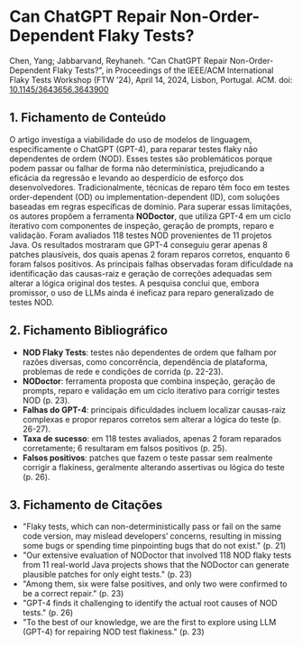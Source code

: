 # Can ChatGPT Repair Non-Order-Dependent Flaky Tests?

Chen, Yang; Jabbarvand, Reyhaneh. "Can ChatGPT Repair Non-Order-Dependent Flaky Tests?", in Proceedings of the IEEE/ACM International Flaky Tests Workshop (FTW ’24), April 14, 2024, Lisbon, Portugal. ACM. doi: [10.1145/3643656.3643900](https://doi.org/10.1145/3643656.3643900)

## 1. Fichamento de Conteúdo

O artigo investiga a viabilidade do uso de modelos de linguagem, especificamente o ChatGPT (GPT-4), para reparar testes flaky não dependentes de ordem (NOD). Esses testes são problemáticos porque podem passar ou falhar de forma não determinística, prejudicando a eficácia da regressão e levando ao desperdício de esforço dos desenvolvedores. Tradicionalmente, técnicas de reparo têm foco em testes order-dependent (OD) ou implementation-dependent (ID), com soluções baseadas em regras específicas de domínio. Para superar essas limitações, os autores propõem a ferramenta **NODoctor**, que utiliza GPT-4 em um ciclo iterativo com componentes de inspeção, geração de prompts, reparo e validação. Foram avaliados 118 testes NOD provenientes de 11 projetos Java. Os resultados mostraram que GPT-4 conseguiu gerar apenas 8 patches plausíveis, dos quais apenas 2 foram reparos corretos, enquanto 6 foram falsos positivos. As principais falhas observadas foram dificuldade na identificação das causas-raiz e geração de correções adequadas sem alterar a lógica original dos testes. A pesquisa conclui que, embora promissor, o uso de LLMs ainda é ineficaz para reparo generalizado de testes NOD.

## 2. Fichamento Bibliográfico

* **NOD Flaky Tests**: testes não dependentes de ordem que falham por razões diversas, como concorrência, dependência de plataforma, problemas de rede e condições de corrida (p. 22-23).
* **NODoctor**: ferramenta proposta que combina inspeção, geração de prompts, reparo e validação em um ciclo iterativo para corrigir testes NOD (p. 23).
* **Falhas do GPT-4**: principais dificuldades incluem localizar causas-raiz complexas e propor reparos corretos sem alterar a lógica do teste (p. 26-27).
* **Taxa de sucesso**: em 118 testes avaliados, apenas 2 foram reparados corretamente; 6 resultaram em falsos positivos (p. 25).
* **Falsos positivos**: patches que fazem o teste passar sem realmente corrigir a flakiness, geralmente alterando assertivas ou lógica do teste (p. 26).

## 3. Fichamento de Citações

* "Flaky tests, which can non-deterministically pass or fail on the same code version, may mislead developers’ concerns, resulting in missing some bugs or spending time pinpointing bugs that do not exist." (p. 21)
* "Our extensive evaluation of NODoctor that involved 118 NOD flaky tests from 11 real-world Java projects shows that the NODoctor can generate plausible patches for only eight tests." (p. 23)
* "Among them, six were false positives, and only two were confirmed to be a correct repair." (p. 23)
* "GPT-4 finds it challenging to identify the actual root causes of NOD tests." (p. 26)
* "To the best of our knowledge, we are the first to explore using LLM (GPT-4) for repairing NOD test flakiness." (p. 23)
